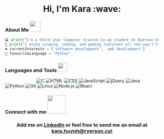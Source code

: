 <h1 align="center">
  Hi, I'm Kara :wave:
</h1>

### About Me <img src="https://media.giphy.com/media/oz45ELYgMoYVsZqmor/giphy.gif" width="35"/>
```python
💻 print("I'm a third year Computer Science Co-op student at Ryerson University")
🎵 print("I enjoy singing, coding, and gaming (valorant all the way!)")
❤️ currentInterests = ['software development', 'web development']
🌸 favouriteLanguage = "Python"
```

### Languages and Tools <img src="https://media.giphy.com/media/FMnVZzDALopvG/giphy.gif" width="30"/>
&nbsp;&nbsp;&nbsp;&nbsp;&nbsp;&nbsp;&nbsp;&nbsp;&nbsp;&nbsp;&nbsp;&nbsp;&nbsp;&nbsp;&nbsp;&nbsp;&nbsp;&nbsp;&nbsp;&nbsp;&nbsp;&nbsp;&nbsp;&nbsp;&nbsp;
  ![C](https://img.shields.io/badge/-C-000000?style=flat&logo=C)
  ![HTML](https://img.shields.io/badge/-HTML5-000000?style=flat&logo=HTML5)
  ![CSS](https://img.shields.io/badge/-CSS3-000000?style=flat&logo=CSS3)
  ![JavaScript](https://img.shields.io/badge/-JavaScript-000000?style=flat&logo=javascript)
  ![jQuery](https://img.shields.io/badge/-jQuery-000000?style=flat&logo=jQuery&logoColor=0769AD)
  ![Java](https://img.shields.io/badge/-Java-000000?style=flat&logo=java&logoColor=007396)
  ![Python](https://img.shields.io/badge/-Python-000000?style=flat&logo=python)
  ![Git](https://img.shields.io/badge/-Git-000000?style=flat&logo=git&logoColor=F05032)
  ![Linux](https://img.shields.io/badge/-Linux-000000?style=flat&logo=linux&logoColor=FCC624)
  ![Node.js](https://img.shields.io/badge/-Node.js-000000?style=flat&logo=node.js&logoColor=339933)
  ![React](https://img.shields.io/badge/-React-000000?style=flat&logo=React&logoColor=61DAFB)
  



### Connect with me <img src="https://media.giphy.com/media/RImnzu65CsA3fc6u5f/giphy.gif" width="60"/>
<h3 align="center">
  Add me on <a href="https://www.linkedin.com/in/kara-huynh/">LinkedIn</a> or feel free to send me an email at <a href="mailto:kara.huynh@ryerson.ca">kara.huynh@ryerson.ca!</a>
 
</h3>



